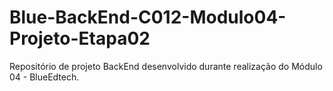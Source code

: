 # Blue-BackEnd-C012-Modulo04-Projeto-Etapa02
Repositório de projeto BackEnd desenvolvido durante realização do Módulo 04 - BlueEdtech.
